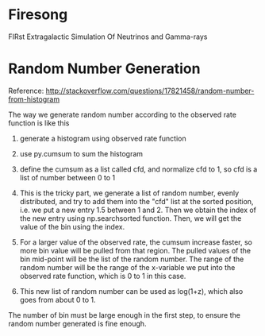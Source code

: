 # Firesong
FIRst Extragalactic Simulation Of Neutrinos and Gamma-rays


# Random Number Generation
Reference: http://stackoverflow.com/questions/17821458/random-number-from-histogram

The way we generate random number according to the observed rate function is like this

1. generate a histogram using observed rate function

2. use py.cumsum to sum the histogram

3. define the cumsum as a list called cfd, and normalize cfd to 1, so cfd is a list of number between 0 to 1

4. This is the tricky part, we generate a list of random number, evenly distributed, and try to add them into 
the "cfd" list at the sorted position, i.e. we put a new entry 1.5 between 1 and 2. Then we obtain the index 
of the new entry using np.searchsorted function. Then, we will get the value of the bin using the index.

5. For a larger value of the observed rate, the cumsum increase faster, so more bin value will be pulled from 
that region. The pulled values of the bin mid-point will be the list of the random number. The range of the 
random number will be the range of the x-variable we put into the observed rate function, which is 0 to 1 in 
this case.

6. This new list of random number can be used as log(1+z), which also goes from about 0 to 1.

The number of bin must be large enough in the first step, to ensure the random number generated is fine 
enough.
